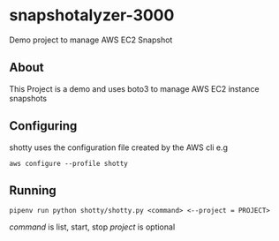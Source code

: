 # snapshotalyzer-3000
Demo project to manage AWS EC2 Snapshot


## About

This Project is a demo and uses boto3 to manage AWS EC2 instance snapshots

## Configuring
shotty uses the configuration file created by the AWS cli e.g

`aws configure --profile shotty`

## Running

`pipenv run python shotty/shotty.py <command>
<--project = PROJECT>`

*command* is list, start, stop
*project* is optional
